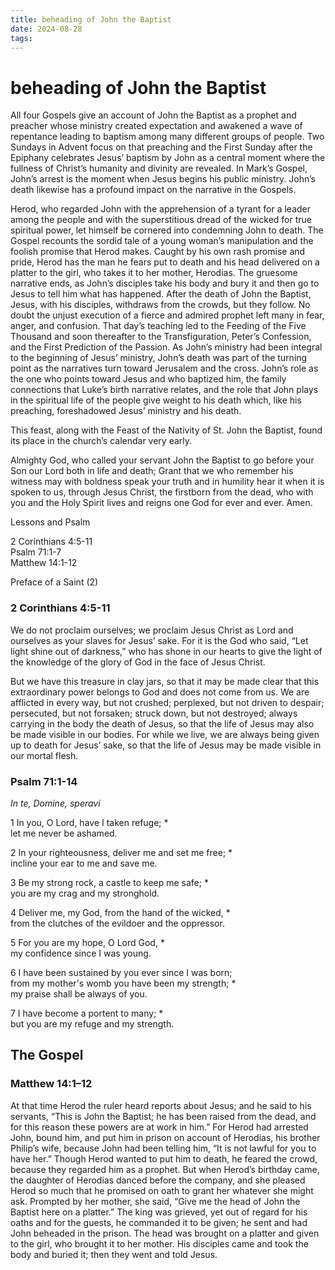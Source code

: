 ```yaml
---
title: beheading of John the Baptist
date: 2024-08-28
tags: 
---
```

# beheading of John the Baptist

All four Gospels give an account of John the Baptist as a prophet and preacher whose ministry created expectation and awakened a wave of repentance leading to baptism among many different groups of people.  Two Sundays in Advent focus on that preaching and the First Sunday after the Epiphany celebrates Jesus’ baptism by John as a central moment where the fullness of Christ’s humanity and divinity are revealed. In Mark’s Gospel, John’s arrest is the moment when Jesus begins his public ministry. John’s death likewise has a profound impact on the narrative in the Gospels.

Herod, who regarded John with the apprehension of a tyrant for a leader among the people and with the superstitious dread of the wicked for true spiritual power, let himself be cornered into condemning John to death. The Gospel recounts the sordid tale of a young woman’s manipulation and the foolish promise that Herod makes. Caught by his own rash promise and pride, Herod has the man he fears put to death and his head delivered on a platter to the girl, who takes it to her mother, Herodias. The gruesome narrative ends, as John’s disciples take his body and bury it and then go to Jesus to tell him what has happened.  After the death of John the Baptist, Jesus, with his disciples, withdraws from the crowds, but they follow. No doubt the unjust execution of a fierce and admired prophet left many in fear, anger, and confusion. That day’s teaching led to the Feeding of the Five Thousand and soon thereafter to the Transfiguration, Peter’s Confession, and the First Prediction of the Passion. As John’s ministry had been integral to the beginning of Jesus’ ministry, John’s death was part of the turning point as the narratives turn toward Jerusalem and the cross.  John’s role as the one who points toward Jesus and who baptized him, the family connections that Luke’s birth narrative relates, and the role that John plays in the spiritual life of the people give weight to his death which, like his preaching, foreshadowed Jesus’ ministry and his death.

This feast, along with the Feast of the Nativity of St. John the Baptist, found its place in the church’s calendar very early.

Almighty God, who called your servant John the Baptist to go before your Son our Lord both in life and death; Grant that we who remember his witness may with boldness speak your truth and in humility hear it when it is spoken to us, through Jesus Christ, the firstborn from the dead, who with you and the Holy Spirit lives and reigns one God for ever and ever. Amen.

Lessons and Psalm

2 Corinthians 4:5-11\
Psalm 71:1-7\
Matthew 14:1-12

Preface of a Saint (2)

### 2 Corinthians 4:5-11

We do not proclaim ourselves; we proclaim Jesus Christ as Lord and ourselves as your slaves for Jesus’ sake. For it is the God who said, “Let light shine out of darkness,” who has shone in our hearts to give the light of the knowledge of the glory of God in the face of Jesus Christ.

But we have this treasure in clay jars, so that it may be made clear that this extraordinary power belongs to God and does not come from us. We are afflicted in every way, but not crushed; perplexed, but not driven to despair; persecuted, but not forsaken; struck down, but not destroyed; always carrying in the body the death of Jesus, so that the life of Jesus may also be made visible in our bodies. For while we live, we are always being given up to death for Jesus’ sake, so that the life of Jesus may be made visible in our mortal flesh.

### Psalm 71:1-14
*In te, Domine, speravi*

1 In you, O Lord, have I taken refuge; *\
let me never be ashamed.

2 In your righteousness, deliver me and set me free; *\
incline your ear to me and save me.

3 Be my strong rock, a castle to keep me safe; *\
you are my crag and my stronghold.

4 Deliver me, my God, from the hand of the wicked, *\
from the clutches of the evildoer and the oppressor.

5 For you are my hope, O Lord God, *\
my confidence since I was young.

6 I have been sustained by you ever since I was born;\
from my mother's womb you have been my strength; *\
my praise shall be always of you.

7 I have become a portent to many; *\
but you are my refuge and my strength.

## The Gospel

### Matthew 14:1–12

At that time Herod the ruler heard reports about Jesus; and he said to his servants, “This is John the Baptist; he has been raised from the dead, and for this reason these powers are at work in him.” For Herod had arrested John, bound him, and put him in prison on account of Herodias, his brother Philip’s wife, because John had been telling him, “It is not lawful for you to have her.” Though Herod wanted to put him to death, he feared the crowd, because they regarded him as a prophet. But when Herod’s birthday came, the daughter of Herodias danced before the company, and she pleased Herod so much that he promised on oath to grant her whatever she might ask. Prompted by her mother, she said, “Give me the head of John the Baptist here on a platter.” The king was grieved, yet out of regard for his oaths and for the guests, he commanded it to be given; he sent and had John beheaded in the prison. The head was brought on a platter and given to the girl, who brought it to her mother. His disciples came and took the body and buried it; then they went and told Jesus.

